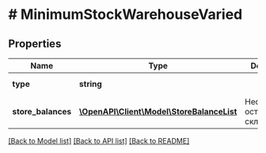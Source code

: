 # # MinimumStockWarehouseVaried

## Properties

Name | Type | Description | Notes
------------ | ------------- | ------------- | -------------
**type** | **string** |  | [optional] [default to 'WAREHOUSE_VARIED']
**store_balances** | [**\OpenAPI\Client\Model\StoreBalanceList**](.md) | Неснижаемые остатки по складам | [optional]

[[Back to Model list]](../../README.md#models) [[Back to API list]](../../README.md#endpoints) [[Back to README]](../../README.md)

